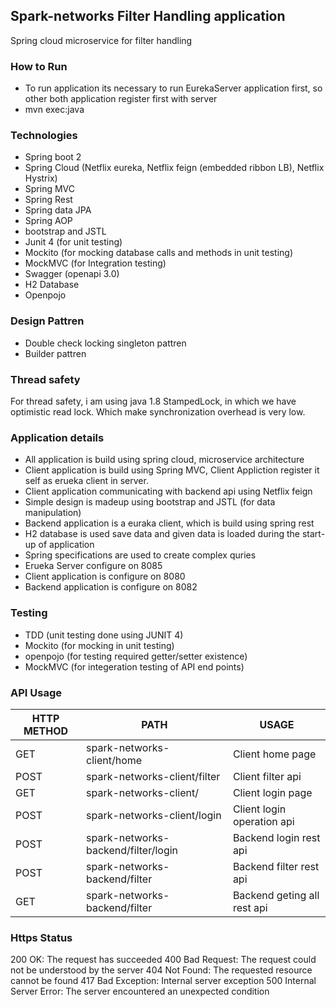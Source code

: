## Spark-networks Filter Handling application
Spring cloud microservice for filter handling

### How to Run
- To run application its necessary to run EurekaServer application first, so other both application register first with server
- mvn exec:java

### Technologies
* Spring boot 2
* Spring Cloud (Netflix eureka, Netflix feign (embedded ribbon LB), Netflix Hystrix)
* Spring MVC
* Spring Rest
* Spring data JPA
* Spring AOP
* bootstrap and JSTL
* Junit 4 (for unit testing)
* Mockito (for mocking database calls and methods in unit testing)
* MockMVC (for Integration testing)
* Swagger (openapi 3.0)
* H2 Database
* Openpojo

### Design Pattren
* Double check locking singleton pattren
* Builder pattren

### Thread safety
For thread safety, i am using java 1.8 StampedLock, in which we have optimistic read lock. Which make synchronization overhead is very   low.

### Application details
- All application is build using spring cloud, microservice architecture
- Client application is build using Spring MVC, Client Appliction register it self as erueka client in server.
- Client application communicating with backend api using Netflix feign
- Simple design is madeup using bootstrap and JSTL (for data manipulation)
- Backend application is a euraka client, which is build using spring rest
- H2 database is used save data and given data is loaded during the start-up of application
- Spring specifications are used to create complex quries
- Erueka Server configure on 8085
- Client application is configure on 8080
- Backend application is configure on 8082

### Testing
- TDD (unit testing done using JUNIT 4)
- Mockito (for mocking in unit testing)
- openpojo (for testing required getter/setter existence)
- MockMVC (for integeration testing of API end points)



### API Usage

HTTP METHOD | PATH | USAGE
--- | --- | ---
GET| spark-networks-client/home | Client home page
POST| spark-networks-client/filter | Client filter api
GET| spark-networks-client/ | Client login page
POST| spark-networks-client/login | Client login operation api
POST| spark-networks-backend/filter/login | Backend login rest api
POST| spark-networks-backend/filter | Backend filter rest api
GET| spark-networks-backend/filter | Backend geting all rest api


### Https Status
200 OK: The request has succeeded
400 Bad Request: The request could not be understood by the server
404 Not Found: The requested resource cannot be found
417 Bad Exception: Internal server exception
500 Internal Server Error: The server encountered an unexpected condition
